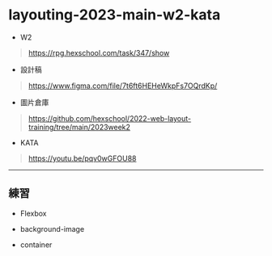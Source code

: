 # layouting-2023-main-w2-kata

- W2

> <https://rpg.hexschool.com/task/347/show>

- 設計稿

> <https://www.figma.com/file/7t6ft6HEHeWkpFs7OQrdKp/>

- 圖片倉庫

> <https://github.com/hexschool/2022-web-layout-training/tree/main/2023week2>

- KATA

> <https://youtu.be/pqv0wGFOU88>

---

## 練習

- Flexbox

- background-image

- container
